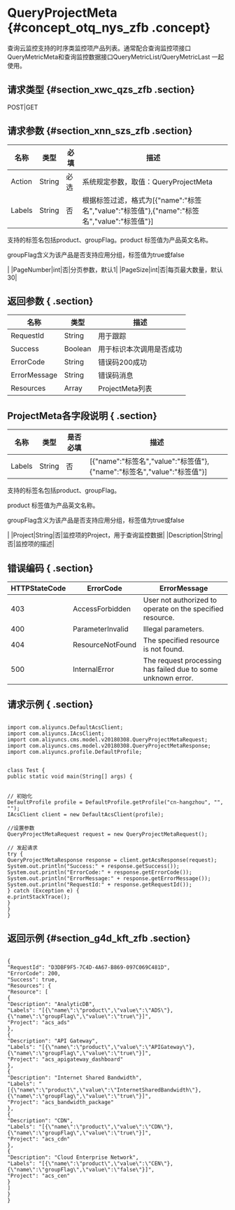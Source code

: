 # QueryProjectMeta {#concept_otq_nys_zfb .concept}

查询云监控支持的时序类监控项产品列表。通常配合查询监控项接口QueryMetricMeta和查询监控数据接口QueryMetricList/QueryMetricLast 一起使用。

## 请求类型 {#section_xwc_qzs_zfb .section}

POST|GET

## 请求参数 {#section_xnn_szs_zfb .section}

|名称|类型|必填|描述|
|--|--|--|--|
|Action|String|必选|系统规定参数，取值：QueryProjectMeta|
|Labels|String|否| 根据标签过滤，格式为\[\{"name":"标签名","value":"标签值"\},\{"name":"标签名","value":"标签值"\}\]​

 支持的标签名包括product、groupFlag。product 标签值为产品英文名称。

 groupFlag含义为该产品是否支持应用分组，标签值为true或false​

 |
|PageNumber|int|否|分页参数，默认1|
|PageSize|int|否|每页最大数量，默认30|

## 返回参数 { .section}

|**名称**|**类型**|**描述**|
|------|------|------|
|RequestId|String|用于跟踪|
|Success|Boolean|用于标识本次调用是否成功|
|ErrorCode|String|错误码200成功|
|ErrorMessage|String|错误码消息|
|Resources|Array|ProjectMeta列表|

## ProjectMeta各字段说明 { .section}

|名称|类型|是否必填|描述|
|--|--|----|--|
|Labels|String|否| \[\{"name":"标签名","value":"标签值"\},\{"name":"标签名","value":"标签值"\}\]

 支持的标签名包括product、groupFlag。

 product 标签值为产品英文名称。

 groupFlag含义为该产品是否支持应用分组，标签值为true或false

 |
|Project|String|否|监控项的Project，用于查询监控数据|
|Description|String|否|监控项的描述|

## 错误编码 { .section}

|HTTPStateCode|ErrorCode|ErrorMessage|
|-------------|---------|------------|
|403|AccessForbidden|User not authorized to operate on the specified resource.|
|400|ParameterInvalid|Illegal parameters.|
|404|ResourceNotFound|The specified resource is not found.|
|500|InternalError|The request processing has failed due to some unknown error.|

## 请求示例 { .section}

```

import com.aliyuncs.DefaultAcsClient;
import com.aliyuncs.IAcsClient;
import com.aliyuncs.cms.model.v20180308.QueryProjectMetaRequest;
import com.aliyuncs.cms.model.v20180308.QueryProjectMetaResponse;
import com.aliyuncs.profile.DefaultProfile;


class Test {
public static void main(String[] args) {


// 初始化
DefaultProfile profile = DefaultProfile.getProfile("cn-hangzhou", "", "");
IAcsClient client = new DefaultAcsClient(profile);

//设置参数
QueryProjectMetaRequest request = new QueryProjectMetaRequest();

// 发起请求
try {
QueryProjectMetaResponse response = client.getAcsResponse(request);
System.out.println("Success:" + response.getSuccess());
System.out.println("ErrorCode:" + response.getErrorCode());
System.out.println("ErrorMessage:" + response.getErrorMessage());
System.out.println("RequestId:" + response.getRequestId());
} catch (Exception e) {
e.printStackTrace();
}
}
}
```

## 返回示例 {#section_g4d_kft_zfb .section}

```

{
"RequestId": "D3DBF9F5-7C4D-4A67-B869-097C069C481D",
"ErrorCode": 200,
"Success": true,
"Resources": {
"Resource": [
{
"Description": "AnalyticDB",
"Labels": "[{\"name\":\"product\",\"value\":\"ADS\"},{\"name\":\"groupFlag\",\"value\":\"true\"}]",
"Project": "acs_ads"
},
{
"Description": "API Gateway",
"Labels": "[{\"name\":\"product\",\"value\":\"APIGateway\"},{\"name\":\"groupFlag\",\"value\":\"true\"}]",
"Project": "acs_apigateway_dashboard"
},
{
"Description": "Internet Shared Bandwidth",
"Labels": "[{\"name\":\"product\",\"value\":\"InternetSharedBandwidth\"},{\"name\":\"groupFlag\",\"value\":\"true\"}]",
"Project": "acs_bandwidth_package"
},
{
"Description": "CDN",
"Labels": "[{\"name\":\"product\",\"value\":\"CDN\"},{\"name\":\"groupFlag\",\"value\":\"true\"}]",
"Project": "acs_cdn"
},
{
"Description": "Cloud Enterprise Network",
"Labels": "[{\"name\":\"product\",\"value\":\"CEN\"},{\"name\":\"groupFlag\",\"value\":\"false\"}]",
"Project": "acs_cen"
}
]
}
}
```

